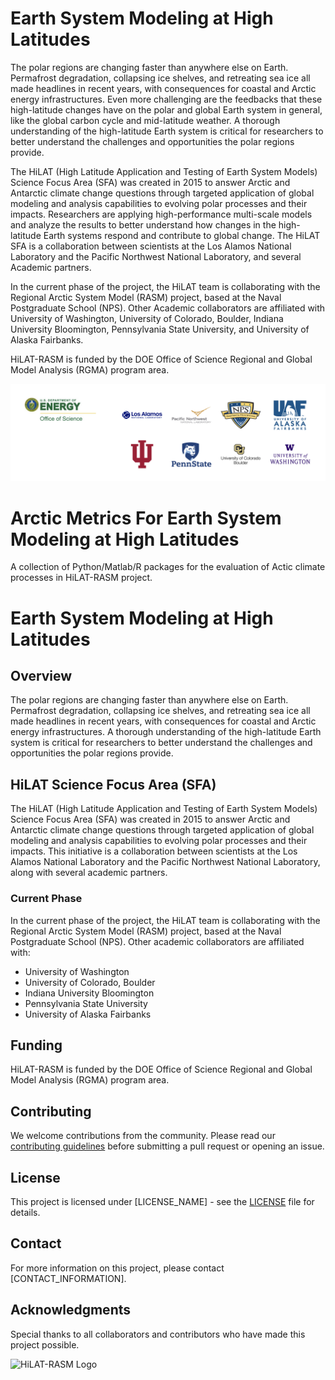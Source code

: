 # **Earth System Modeling at High Latitudes**

The polar regions are changing faster than anywhere else on Earth. Permafrost degradation, collapsing ice shelves, and retreating sea ice all made headlines in recent years, with consequences for coastal and Arctic energy infrastructures. Even more challenging are the feedbacks that these high-latitude changes have on the polar and global Earth system in general, like the global carbon cycle and mid-latitude weather. A thorough understanding of the high-latitude Earth system is critical for researchers to better understand the challenges and opportunities the polar regions provide.

The HiLAT (High Latitude Application and Testing of Earth System Models) Science Focus Area (SFA) was created in 2015 to answer Arctic and Antarctic climate change questions through targeted application of global modeling and analysis capabilities to evolving polar processes and their impacts. Researchers are applying high-performance multi-scale models and analyze the results to better understand how changes in the high-latitude Earth systems respond and contribute to global change. The HiLAT SFA is a collaboration between scientists at the Los Alamos National Laboratory and the Pacific Northwest National Laboratory, and several Academic partners.

In the current phase of the project, the HiLAT team is collaborating with the Regional Arctic System Model (RASM) project, based at the Naval Postgraduate School (NPS). Other Academic collaborators are affiliated with University of Washington, University of Colorado, Boulder, Indiana University Bloomington, Pennsylvania State University, and University of Alaska Fairbanks.

HiLAT-RASM is funded by the DOE Office of Science Regional and Global Model Analysis (RGMA) program area.

![Profile Logo](/profile/HiLAT_RASM_institution_logo.png)


# Arctic Metrics For Earth System Modeling at High Latitudes
A collection of Python/Matlab/R packages for the evaluation of Actic climate processes in HiLAT-RASM project.

# Earth System Modeling at High Latitudes

## Overview
The polar regions are changing faster than anywhere else on Earth. Permafrost degradation, collapsing ice shelves, and retreating sea ice all made headlines in recent years, with consequences for coastal and Arctic energy infrastructures. A thorough understanding of the high-latitude Earth system is critical for researchers to better understand the challenges and opportunities the polar regions provide.

## HiLAT Science Focus Area (SFA)
The HiLAT (High Latitude Application and Testing of Earth System Models) Science Focus Area (SFA) was created in 2015 to answer Arctic and Antarctic climate change questions through targeted application of global modeling and analysis capabilities to evolving polar processes and their impacts. This initiative is a collaboration between scientists at the Los Alamos National Laboratory and the Pacific Northwest National Laboratory, along with several academic partners.

### Current Phase
In the current phase of the project, the HiLAT team is collaborating with the Regional Arctic System Model (RASM) project, based at the Naval Postgraduate School (NPS). Other academic collaborators are affiliated with:
- University of Washington
- University of Colorado, Boulder
- Indiana University Bloomington
- Pennsylvania State University
- University of Alaska Fairbanks

## Funding
HiLAT-RASM is funded by the DOE Office of Science Regional and Global Model Analysis (RGMA) program area.

## Contributing
We welcome contributions from the community. Please read our [contributing guidelines](LINK_TO_GUIDELINES) before submitting a pull request or opening an issue.

## License
This project is licensed under [LICENSE_NAME] - see the [LICENSE](LINK_TO_LICENSE) file for details.

## Contact
For more information on this project, please contact [CONTACT_INFORMATION].

## Acknowledgments
Special thanks to all collaborators and contributors who have made this project possible.

![HiLAT-RASM Logo](path/to/logo.png)
